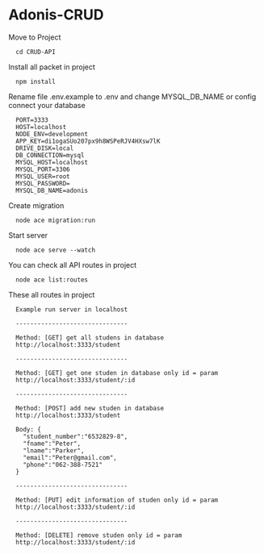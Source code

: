 # Adonis-CRUD

Move to Project

```
  cd CRUD-API
```
Install all packet in project

```
  npm install
```
Rename file .env.example to .env and change MYSQL_DB_NAME or config connect your database
```
  PORT=3333
  HOST=localhost
  NODE_ENV=development
  APP_KEY=di1ogaSUo207px9h8WSPeRJV4HXsw7lK
  DRIVE_DISK=local
  DB_CONNECTION=mysql
  MYSQL_HOST=localhost
  MYSQL_PORT=3306
  MYSQL_USER=root
  MYSQL_PASSWORD=
  MYSQL_DB_NAME=adonis
```
Create migration 
```
  node ace migration:run
```
Start server
```
  node ace serve --watch
```
You can check all API routes in project
```
  node ace list:routes
```
These all routes in project
```
  Example run server in localhost

  -------------------------------

  Method: [GET] get all studens in database
  http://localhost:3333/student

  -------------------------------

  Method: [GET] get one studen in database only id = param
  http://localhost:3333/student/:id

  -------------------------------

  Method: [POST] add new studen in database
  http://localhost:3333/student

  Body: {
    "student_number":"6532829-8",
    "fname":"Peter",
    "lname":"Parker",
    "email":"Peter@gmail.com",
    "phone":"062-388-7521"
  }

  -------------------------------
  
  Method: [PUT] edit information of studen only id = param
  http://localhost:3333/student/:id

  -------------------------------

  Method: [DELETE] remove studen only id = param
  http://localhost:3333/student/:id

```
